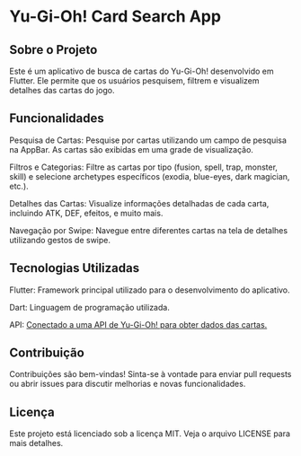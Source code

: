 # Yu-Gi-Oh! Card Search App

## Sobre o Projeto
Este é um aplicativo de busca de cartas do Yu-Gi-Oh! desenvolvido em Flutter. Ele permite que os usuários pesquisem, filtrem e visualizem detalhes das cartas do jogo.

## Funcionalidades
Pesquisa de Cartas: Pesquise por cartas utilizando um campo de pesquisa na AppBar. As cartas são exibidas em uma grade de visualização.

Filtros e Categorias: Filtre as cartas por tipo (fusion, spell, trap, monster, skill) e selecione archetypes específicos (exodia, blue-eyes, dark magician, etc.).

Detalhes das Cartas: Visualize informações detalhadas de cada carta, incluindo ATK, DEF, efeitos, e muito mais.

Navegação por Swipe: Navegue entre diferentes cartas na tela de detalhes utilizando gestos de swipe.

## Tecnologias Utilizadas
Flutter: Framework principal utilizado para o desenvolvimento do aplicativo.

Dart: Linguagem de programação utilizada.

API: [Conectado a uma API de Yu-Gi-Oh! para obter dados das cartas.](https://ygoprodeck.com/api-guide/)

## Contribuição
Contribuições são bem-vindas! Sinta-se à vontade para enviar pull requests ou abrir issues para discutir melhorias e novas funcionalidades.

## Licença
Este projeto está licenciado sob a licença MIT. Veja o arquivo LICENSE para mais detalhes.
